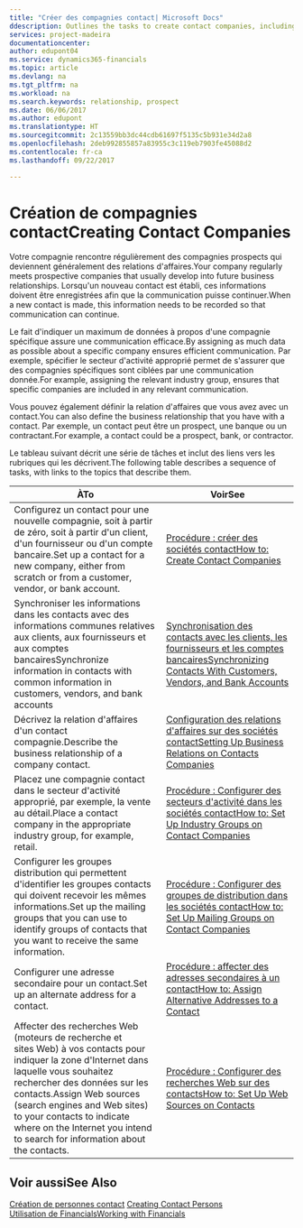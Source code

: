 ```yaml
---
title: "Créer des compagnies contact| Microsoft Docs"
ddescription: Outlines the tasks to create contact companies, including assigning relevant data about prospects and defining the business relationships you have with companies.
services: project-madeira
documentationcenter: 
author: edupont04
ms.service: dynamics365-financials
ms.topic: article
ms.devlang: na
ms.tgt_pltfrm: na
ms.workload: na
ms.search.keywords: relationship, prospect
ms.date: 06/06/2017
ms.author: edupont
ms.translationtype: HT
ms.sourcegitcommit: 2c13559bb3dc44cdb61697f5135c5b931e34d2a8
ms.openlocfilehash: 2deb992855857a83955c3c119eb7903fe45088d2
ms.contentlocale: fr-ca
ms.lasthandoff: 09/22/2017

---
```

# <a name="creating-contact-companies"></a><span data-ttu-id="6d10a-102">Création de compagnies contact</span><span class="sxs-lookup"><span data-stu-id="6d10a-102">Creating Contact Companies</span></span>
<span data-ttu-id="6d10a-103">Votre compagnie rencontre régulièrement des compagnies prospects qui deviennent généralement des relations d'affaires.</span><span class="sxs-lookup"><span data-stu-id="6d10a-103">Your company regularly meets prospective companies that usually develop into future business relationships.</span></span> <span data-ttu-id="6d10a-104">Lorsqu'un nouveau contact est établi, ces informations doivent être enregistrées afin que la communication puisse continuer.</span><span class="sxs-lookup"><span data-stu-id="6d10a-104">When a new contact is made, this information needs to be recorded so that communication can continue.</span></span>

<span data-ttu-id="6d10a-105">Le fait d'indiquer un maximum de données à propos d'une compagnie spécifique assure une communication efficace.</span><span class="sxs-lookup"><span data-stu-id="6d10a-105">By assigning as much data as possible about a specific company ensures efficient communication.</span></span> <span data-ttu-id="6d10a-106">Par exemple, spécifier le secteur d'activité approprié permet de s'assurer que des compagnies spécifiques sont ciblées par une communication donnée.</span><span class="sxs-lookup"><span data-stu-id="6d10a-106">For example, assigning the relevant industry group, ensures that specific companies are included in any relevant communication.</span></span>

<span data-ttu-id="6d10a-107">Vous pouvez également définir la relation d'affaires que vous avez avec un contact.</span><span class="sxs-lookup"><span data-stu-id="6d10a-107">You can also define the business relationship that you have with a contact.</span></span> <span data-ttu-id="6d10a-108">Par exemple, un contact peut être un prospect, une banque ou un contractant.</span><span class="sxs-lookup"><span data-stu-id="6d10a-108">For example, a contact could be a prospect, bank, or contractor.</span></span>

<span data-ttu-id="6d10a-109">Le tableau suivant décrit une série de tâches et inclut des liens vers les rubriques qui les décrivent.</span><span class="sxs-lookup"><span data-stu-id="6d10a-109">The following table describes a sequence of tasks, with links to the topics that describe them.</span></span> 

| <span data-ttu-id="6d10a-110">À</span><span class="sxs-lookup"><span data-stu-id="6d10a-110">To</span></span> | <span data-ttu-id="6d10a-111">Voir</span><span class="sxs-lookup"><span data-stu-id="6d10a-111">See</span></span> |
| --- | --- |
| <span data-ttu-id="6d10a-112">Configurez un contact pour une nouvelle compagnie, soit à partir de zéro, soit à partir d'un client, d'un fournisseur ou d'un compte bancaire.</span><span class="sxs-lookup"><span data-stu-id="6d10a-112">Set up a contact for a new company, either from scratch or from a customer, vendor, or bank account.</span></span> |[<span data-ttu-id="6d10a-113">Procédure : créer des sociétés contact</span><span class="sxs-lookup"><span data-stu-id="6d10a-113">How to: Create Contact Companies</span></span>](marketing-how-create-contact-companies.md) |
| <span data-ttu-id="6d10a-114">Synchroniser les informations dans les contacts avec des informations communes relatives aux clients, aux fournisseurs et aux comptes bancaires</span><span class="sxs-lookup"><span data-stu-id="6d10a-114">Synchronize information in contacts with common information in customers, vendors, and bank accounts</span></span> |[<span data-ttu-id="6d10a-115">Synchronisation des contacts avec les clients, les fournisseurs et les comptes bancaires</span><span class="sxs-lookup"><span data-stu-id="6d10a-115">Synchronizing Contacts With Customers, Vendors, and Bank Accounts</span></span>](marketing-synchronize-contacts-customers-vendors-bank-accounts.md) |
| <span data-ttu-id="6d10a-116">Décrivez la relation d'affaires d'un contact compagnie.</span><span class="sxs-lookup"><span data-stu-id="6d10a-116">Describe the business relationship of a company contact.</span></span> |[<span data-ttu-id="6d10a-117">Configuration des relations d'affaires sur des sociétés contact</span><span class="sxs-lookup"><span data-stu-id="6d10a-117">Setting Up Business Relations on Contacts Companies</span></span>](marketing-business-relations.md) |
| <span data-ttu-id="6d10a-118">Placez une compagnie contact dans le secteur d'activité approprié, par exemple, la vente au détail.</span><span class="sxs-lookup"><span data-stu-id="6d10a-118">Place a contact company in the appropriate industry group, for example, retail.</span></span> |[<span data-ttu-id="6d10a-119">Procédure : Configurer des secteurs d'activité dans les sociétés contact</span><span class="sxs-lookup"><span data-stu-id="6d10a-119">How to: Set Up Industry Groups on Contact Companies</span></span>](marketing-industry-groups.md) |
| <span data-ttu-id="6d10a-120">Configurer les groupes distribution qui permettent d'identifier les groupes contacts qui doivent recevoir les mêmes informations.</span><span class="sxs-lookup"><span data-stu-id="6d10a-120">Set up the mailing groups that you can use to identify groups of contacts that you want to receive the same information.</span></span> |[<span data-ttu-id="6d10a-121">Procédure : Configurer des groupes de distribution dans les sociétés contact</span><span class="sxs-lookup"><span data-stu-id="6d10a-121">How to: Set Up Mailing Groups on Contact Companies</span></span>](marketing-mailing-groups.md) |
| <span data-ttu-id="6d10a-122">Configurer une adresse secondaire pour un contact.</span><span class="sxs-lookup"><span data-stu-id="6d10a-122">Set up an alternate address for a contact.</span></span> |[<span data-ttu-id="6d10a-123">Procédure : affecter des adresses secondaires à un contact</span><span class="sxs-lookup"><span data-stu-id="6d10a-123">How to: Assign Alternative Addresses to a Contact</span></span>](marketing-how-assign-alternate-address.md) |
| <span data-ttu-id="6d10a-124">Affecter des recherches Web (moteurs de recherche et sites Web) à vos contacts pour indiquer la zone d'Internet dans laquelle vous souhaitez rechercher des données sur les contacts.</span><span class="sxs-lookup"><span data-stu-id="6d10a-124">Assign Web sources (search engines and Web sites) to your contacts to indicate where on the Internet you intend to search for information about the contacts.</span></span> |[<span data-ttu-id="6d10a-125">Procédure : Configurer des recherches Web sur des contacts</span><span class="sxs-lookup"><span data-stu-id="6d10a-125">How to: Set Up Web Sources on Contacts</span></span>](marketing-web-sources.md) |

## <a name="see-also"></a><span data-ttu-id="6d10a-126">Voir aussi</span><span class="sxs-lookup"><span data-stu-id="6d10a-126">See Also</span></span>
<span data-ttu-id="6d10a-127">[Création de personnes contact](marketing-create-contact-persons.md) </span><span class="sxs-lookup"><span data-stu-id="6d10a-127">[Creating Contact Persons](marketing-create-contact-persons.md) </span></span>  
[<span data-ttu-id="6d10a-128">Utilisation de Financials</span><span class="sxs-lookup"><span data-stu-id="6d10a-128">Working with Financials</span></span>](ui-work-product.md)

